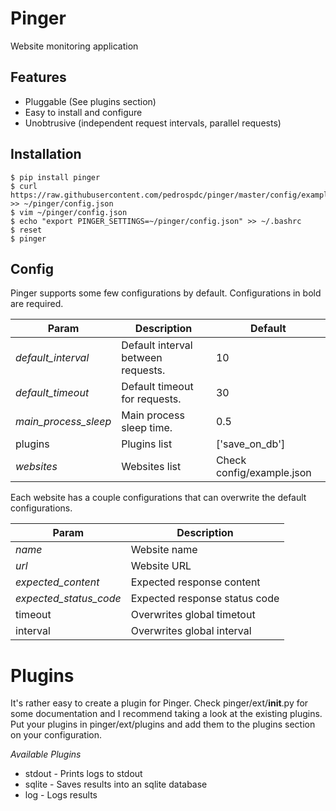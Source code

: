 Pinger
======

Website monitoring application


Features
--------
* Pluggable (See plugins section)
* Easy to install and configure
* Unobtrusive (independent request intervals, parallel requests)


Installation
------------
```
$ pip install pinger
$ curl https://raw.githubusercontent.com/pedrospdc/pinger/master/config/example.json >> ~/pinger/config.json
$ vim ~/pinger/config.json
$ echo "export PINGER_SETTINGS=~/pinger/config.json" >> ~/.bashrc
$ reset
$ pinger
```


Config
------
Pinger supports some few configurations by default. Configurations in bold are required.

| Param                | Description                                          | Default                   |
| ------------------   | ---------------------------------------------------- | ------------------------- |
| *default_interval*   | Default interval between requests.                   | 10                        |
| *default_timeout*    | Default timeout for requests.                        | 30                        |
| *main_process_sleep* | Main process sleep time.                             | 0.5                       |
| plugins              | Plugins list                                         | ['save_on_db']            |
| *websites*           | Websites list                                        | Check config/example.json |



Each website has a couple configurations that can overwrite the default configurations.

| Param                  | Description                                          |
| ---------------------- | ---------------------------------------------------- |
| *name*                 | Website name                                         |
| *url*                  | Website URL                                          |
| *expected_content*     | Expected response content                            |
| *expected_status_code* | Expected response status code                        |
| timeout                | Overwrites global timetout                           |
| interval               | Overwrites global interval                           |


Plugins
=======

It's rather easy to create a plugin for Pinger. Check pinger/ext/__init__.py for some documentation and
I recommend taking a look at the existing plugins. Put your plugins in pinger/ext/plugins and add them to
the plugins section on your configuration.

*Available Plugins*
* stdout - Prints logs to stdout
* sqlite - Saves results into an sqlite database
* log - Logs results
